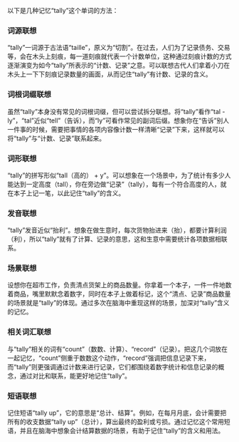 以下是几种记忆“tally”这个单词的方法：

### 词源联想
“tally”一词源于古法语“taille”，原义为“切割”。在过去，人们为了记录债务、交易等，会在木头上刻痕，每一道刻痕就代表一个计数单位，这种通过刻痕计数的方式逐渐演变为如今“tally”所表示的“计数、记录”之意。可以联想古代人们拿着小刀在木头上一下下刻痕记录数量的画面，从而记住“tally”有计数、记录的含义。

### 词根词缀联想
虽然“tally”本身没有常见的词根词缀，但可以尝试拆分联想。将“tally”看作“tal - ly”，“tal”近似“tell”（告诉），而“ly”可看作常见的副词后缀。想象你在“告诉”别人一件事的时候，需要把事情的各项内容像计数一样清晰“记录”下来，这样就可以将“tally”与“计数、记录”联系起来。

### 词形联想
“tally”的拼写形似“tall（高的） + y”。可以想象在一个场景中，为了统计有多少人能达到一定高度（tall），你在旁边做“记录”（tally），每有一个符合高度的人，就在本子上记一笔，以此记住“tally”的含义。

### 发音联想
“tally”发音近似“抬利”。想象在做生意时，每次货物抬进来（抬），都要计算利润（利），所以“tally”就有了计算、记录的意思，这和生意中需要统计各项数据相联系。

### 场景联想
设想你在超市工作，负责清点货架上的商品数量。你拿着一个本子，一件一件地数着商品，嘴里默默念着数字，同时在本子上做着标记，这个“清点、记录”商品数量的场景就是“tally”的体现。通过多次在脑海中重现这样的场景，加深对“tally”含义的记忆。

### 相关词汇联想
与“tally”相关的词有“count”（数数、计算）、“record”（记录）。把这几个词放在一起记忆，“count”侧重于数数这个动作，“record”强调把信息记录下来，而“tally”则更强调通过计数来进行记录，它们都围绕着数字统计和信息记录的概念，通过对比和联系，能更好地记住“tally”。

### 短语联想
记住短语“tally up”，它的意思是“总计、结算”。例如，在每月月底，会计需要把所有的收支数据“tally up”（总计），算出最终的盈利或亏损。通过记忆这个常用短语，并且在脑海中想象会计结算数据的场景，有助于记住“tally”的含义和用法。 